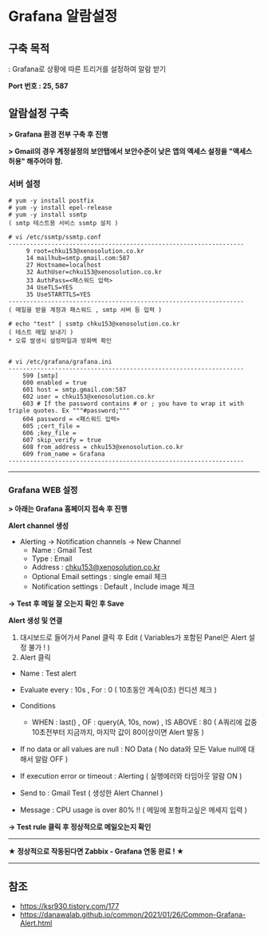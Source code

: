 # Grafana 알람설정

## 구축 목적
: Grafana로 상황에 따른 트리거를 설정하여 알람 받기

**Port 번호 : 25, 587**

## 알람설정 구축

**> Grafana 환경 전부 구축 후 진행**

**> Gmail의 경우 계정설정의 보안탭에서 보안수준이 낮은 앱의 액세스 설정을 "액세스 허용" 해주어야 함.**

### 서버 설정
```
# yum -y install postfix
# yum -y install epel-release
# yum -y install ssmtp
( smtp 테스트용 서비스 ssmtp 설치 )

# vi /etc/ssmtp/ssmtp.conf
------------------------------------------------------------------
     9 root=chku153@xenosolution.co.kr
     14 mailhub=smtp.gmail.com:587
     27 Hostname=localhost
     32 AuthUser=chku153@xenosolution.co.kr
     33 AuthPass=<패스워드 입력>
     34 UseTLS=YES
     35 UseSTARTTLS=YES
------------------------------------------------------------------
( 메일을 받을 계정과 패스워드 , smtp 서버 등 입력 )

# echo "test" | ssmtp chku153@xenosolution.co.kr
( 테스트 메일 보내기 )
* 오류 발생시 설정파일과 방화벽 확인


# vi /etc/grafana/grafana.ini
------------------------------------------------------------------
    599 [smtp]
    600 enabled = true
    601 host = smtp.gmail.com:587
    602 user = chku153@xenosolution.co.kr
    603 # If the password contains # or ; you have to wrap it with triple quotes. Ex """#password;"""
    604 password = <패스워드 입력>
    605 ;cert_file =
    606 ;key_file =
    607 skip_verify = true
    608 from_address = chku153@xenosolution.co.kr
    609 from_name = Grafana
------------------------------------------------------------------
```
***
### Grafana WEB 설정
**> 아래는 Grafana 홈페이지 접속 후 진행**

**Alert channel 생성**
- Alerting -> Notification channels -> New Channel
     - Name : Gmail Test
     - Type : Email
     - Address : chku153@xenosolution.co.kr
     - Optional Email settings : single email 체크
     - Notification settings : Default , Include image 체크

**-> Test 후 메일 잘 오는지 확인 후 Save**

**Alert 생성 및 연결**
1. 대시보드로 들어가서 Panel 클릭 후 Edit ( Variables가 포함된 Panel은 Alert 설정 불가 ! )
2. Alert 클릭
- Name : Test alert
- Evaluate every : 10s  ,  For : 0  ( 10초동안 계속(0초) 컨디션 체크 )
- Conditions
     - WHEN : last() ,  OF : query(A, 10s, now)  ,  IS ABOVE : 80  ( A쿼리에 값중 10초전부터 지금까지, 마지막 값이 80이상이면 Alert 발동 )

- If no data or all values are null : NO Data ( No data와 모든 Value null에 대해서 알람 OFF )
- If execution error or timeout : Alerting ( 실행에러와 타임아웃 알람 ON )

- Send to : Gmail Test ( 생성한 Alert Channel )
- Message : CPU usage is over 80% !! ( 메일에 포함하고싶은 메세지 입력 )

**-> Test rule 클릭 후 정상적으로 메일오는지 확인**

***
**★ 정상적으로 작동된다면 Zabbix - Grafana 연동 완료 ! ★**
***

## 참조
- https://ksr930.tistory.com/177
- https://danawalab.github.io/common/2021/01/26/Common-Grafana-Alert.html
